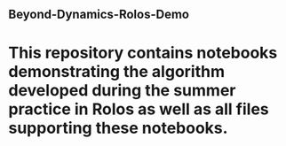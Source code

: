## Beyond-Dynamics-Rolos-Demo

# This repository contains notebooks demonstrating the algorithm developed during the summer practice in Rolos as well as all files supporting these notebooks.

